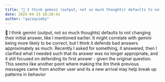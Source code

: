 ```yaml
---
title: "💭 I think gemini (output, not so much thoughts) defaults to not changing their initial..."
date: 2025-04-15 18:26:41
author: "qazzquimby"
---
```


💭 I think gemini (output, not so much thoughts) defaults to not changing their initial answer, like I mentioned earlier. It might correlate with gemini being more likely to be correct, but I think it defends bad answers approximately as much. Recently I asked for something, it answered, then I clarified what I needed such that its answer was no longer appropriate, and it still focused on defending its first answer - given the original question. This seems like another point where making the llm think previous messages came from another user and its a new arrival may help break up patterns in behavior
